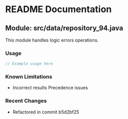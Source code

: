 # README Documentation

## Module: src/data/repository_94.java

This module handles logic errors operations.

### Usage

```java
// Example usage here
```

### Known Limitations

- Incorrect results Precedence issues

### Recent Changes

- Refactored in commit b5d2bf25
